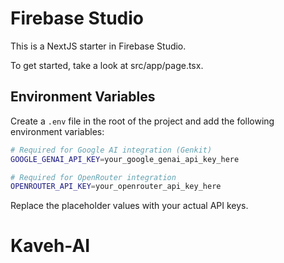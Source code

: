 # Firebase Studio

This is a NextJS starter in Firebase Studio.

To get started, take a look at src/app/page.tsx.

## Environment Variables

Create a `.env` file in the root of the project and add the following environment variables:

```bash
# Required for Google AI integration (Genkit)
GOOGLE_GENAI_API_KEY=your_google_genai_api_key_here

# Required for OpenRouter integration
OPENROUTER_API_KEY=your_openrouter_api_key_here
```

Replace the placeholder values with your actual API keys.
# Kaveh-AI
